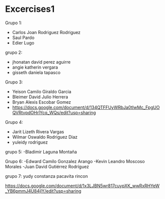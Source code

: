 # Excercises1
Grupo 1:
- Carlos Joan Rodriguez Rodriguez
- Saul Pardo
- Edier Lugo

grupo 2:
- jhonatan david perez aguirre
- angie katherin vergara
- gisseth daniela tapasco

Grupo 3:
- Yeison Camilo Giraldo Garcia
- Bleimer David Julio Herrera
- Bryan Alexis Escobar Gomez
- https://docs.google.com/document/d/134QTFFUyWRbJa0tIwMc_FpgUOQVRtvpdOHrlYcq_WQs/edit?usp=sharing

Grupo 4:
- Jarit Lizeth Rivera Vargas
- Wilmar Oswaldo Rodriguez Diaz
- yuleidy rodriguez

grupo 5:
-Bladimir Laguna Montaña

Grupo 6:
-Edward Camilo Gonzalez Arango
-Kevin Leandro Moscoso Morales
-Juan David Gutiérrez Rodríguez

grupo 7:
yudy constanza pacavita rincon

https://docs.google.com/document/d/1x3LJBN5wr817cuypXK_wwRxRHYeW_YB6pmmJ4U84jlY/edit?usp=sharing

